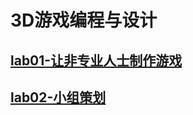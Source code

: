 # 3D游戏编程与设计

## [lab01-让非专业人士制作游戏](https://gitee.com/Arron_Vague/3-d-computer-game-programming-laboratory/tree/master/lab01)

## [lab02-小组策划](https://gitee.com/Arron_Vague/3-d-computer-game-programming-laboratory/tree/master/lab02)


